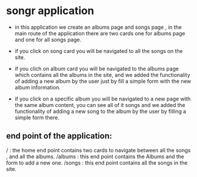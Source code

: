# songr application 
+ in this application we create an albums page and songs page , in the main route of the application there are two cards one for albums page and one for all songs page.

+ if you click on song card you will be navigated to all the songs on the site.

+ if you clich on album card you will be navigated to the albums page which contains all the albums in the site, and we added the functionality of adding a new album by the user just by fill a simple form with the new album information.

+ if you click on a specific album you will be navigated to a new page with the same album content, you can see all of it songs and we added the functionality of adding a new song to the album by the user by filling a simple form there.


## end point of the application:

/ : the home end point contains two cards to navigate between all the songs , and all the albums. 
/albums : this end point contains the Albums and the form to add a new one.
/songs : this end point contains all the songs in the site.
